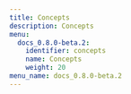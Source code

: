```yaml
---
title: Concepts
description: Concepts
menu:
  docs_0.8.0-beta.2:
    identifier: concepts
    name: Concepts
    weight: 20
menu_name: docs_0.8.0-beta.2
---
```

